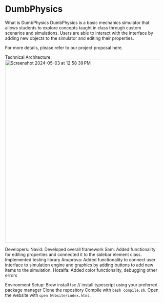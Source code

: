 # DumbPhysics
What is DumbPhysics
	DumbPhysics is a basic mechanics simulator that allows students to explore concepts taught in class through custom scenarios and simulations. Users are able to interact with the interface by adding new objects to the simulator and editing their properties. 

For more details, please refer to our project proposal here.

Technical Architecture:
<img width="597" alt="Screenshot 2024-05-03 at 12 58 39 PM" src="https://github.com/CS222-UIUC-SP24/group-project-team-69/assets/46136202/b0118c0b-c8b4-4ef5-b32d-82347377e37d">




Developers:
  Navid: Developed overall framework 
  Sam: Added functionality for editing properties and connected it to the sidebar element class. Implemented testing library
  Anuprova: Added functionality to connect user interface to simulation engine and graphics by adding buttons to add new items to the simulation. 
  Hozaifa: Added color functionality, debugging other errors

Environment Setup:
	Brew install tsc // install typescript using your preferred package manager
  Clone the repository
  Compile with ```bash compile.sh```. Open the website with ```open Website/index.html```.
	






